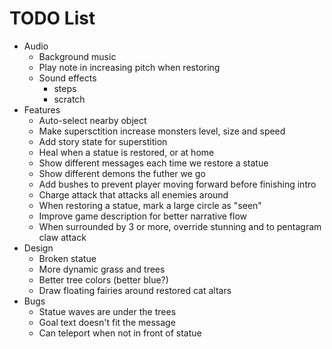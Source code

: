 # TODO List

- Audio
  - Background music
  - Play note in increasing pitch when restoring
  - Sound effects
    - steps
    - scratch
- Features
  - Auto-select nearby object
  - Make supersctition increase monsters level, size and speed
  - Add story state for superstition
  - Heal when a statue is restored, or at home
  - Show different messages each time we restore a statue
  - Show different demons the futher we go
  - Add bushes to prevent player moving forward before finishing intro
  - Charge attack that attacks all enemies around
  - When restoring a statue, mark a large circle as "seen"
  - Improve game description for better narrative flow
  - When surrounded by 3 or more, override stunning and to pentagram claw attack
- Design
  - Broken statue
  - More dynamic grass and trees
  - Better tree colors (better blue?)
  - Draw floating fairies around restored cat altars
- Bugs
  - Statue waves are under the trees
  - Goal text doesn't fit the message
  - Can teleport when not in front of statue
